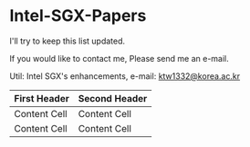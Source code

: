 # Intel-SGX-Papers

I'll try to keep this list updated.

If you would like to contact me, Please send me an e-mail.

Util: Intel SGX's enhancements, 
e-mail: ktw1332@korea.ac.kr

| First Header  | Second Header |
| ------------- | ------------- |
| Content Cell  | Content Cell  |
| Content Cell  | Content Cell  |
